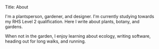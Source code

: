 Title: About

I'm a plantsperson, gardener, and designer. I'm currently studying towards my RHS Level 2 qualification. Here I write about plants, botany, and gardens.

When not in the garden, I enjoy learning about ecology, writing software, heading out for long walks, and running.
